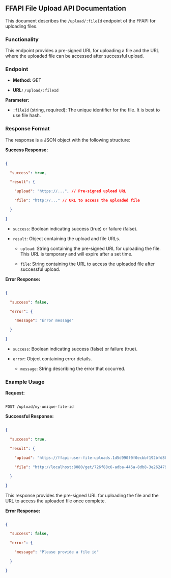 ## FFAPI File Upload API Documentation

This document describes the `/upload/:fileId` endpoint of the FFAPI for uploading files.

### Functionality

This endpoint provides a pre-signed URL for uploading a file and the URL where the uploaded file can be accessed after successful upload.

### Endpoint

- **Method:** GET

- **URL:** `/upload/:fileId`

**Parameter:**

- `:fileId` (string, required): The unique identifier for the file. It is best to use file hash.

### Response Format

The response is a JSON object with the following structure:

**Success Response:**

```json

{

  "success": true,

  "result": {

    "upload": "https://...", // Pre-signed upload URL

    "file": "http://..." // URL to access the uploaded file

  }

}

```

- `success`: Boolean indicating success (true) or failure (false).

- `result`: Object containing the upload and file URLs.

  - `upload`: String containing the pre-signed URL for uploading the file. This URL is temporary and will expire after a set time.

  - `file`: String containing the URL to access the uploaded file after successful upload.

**Error Response:**

```json

{

  "success": false,

  "error": {

    "message": "Error message"

  }

}

```

- `success`: Boolean indicating success (false) or failure (true).

- `error`: Object containing error details.

  - `message`: String describing the error that occurred.

### Example Usage

**Request:**

```

POST /upload/my-unique-file-id

```

**Successful Response:**

```json

{

  "success": true,

  "result": {

    "upload": "https://ffapi-user-file-uploads.1d5d990f0f0ecbbf192bfd882bc4e715.r2.cloudflarestorage.com/726f88c6-adba-445a-8db8-3e26247931a1_my-file-id?X-Amz-Algorithm=AWS4-HMAC-SHA256&X-Amz-Content-Sha256=UNSIGNED-PAYLOAD&X-Amz-Credential=517d715629d54f2f8390e90c259fbcba%2F20241224%2Fauto%2Fs3%2Faws4_request&X-Amz-Date=20241224T104034Z&X-Amz-Expires=1800&X-Amz-Signature=472b4598ef93ec271ab3da4c4d8f8cc1dcd48039e095e4cb1912289091868de5&X-Amz-SignedHeaders=host&x-id=PutObject",

    "file": "http://localhost:8080/get/726f88c6-adba-445a-8db8-3e26247931a1_my-file-id"

  }

}

```

This response provides the pre-signed URL for uploading the file and the URL to access the uploaded file once complete.

**Error Response:**

```json

{

  "success": false,

  "error": {

    "message": "Please provide a file id"

  }

}

```